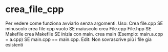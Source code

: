 # crea_file_cpp
Per vedere come funziona avviarlo senza argomenti.
    Uso: Crea file.cpp SE minuscolo crea file cpp vuoto
    SE maiuscolo crea File.cpp File.hpp
    SE Makefile crea Makefile
    SE inizia con main. crea main (Esempio: main.a.cpp = a.cpp) SE main.cpp == main.cpp.
Edit: Non sovrascrive più i file gia esistenti
